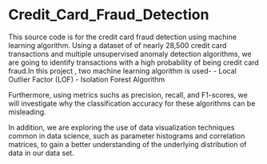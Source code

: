 # Credit_Card_Fraud_Detection

This source code is for the credit card fraud detection using machine learning algorithm. 
Using a dataset of of nearly 28,500 credit card transactions and multiple unsupervised anomaly detection algorithms, we are going to identify transactions with a high probability of being credit card fraud.In this project , two machine learning algorithm is used-
    - Local Outlier Factor (LOF)
    - Isolation Forest Algorithm
    
Furthermore, using metrics suchs as precision, recall, and F1-scores, we will investigate why the classification accuracy for these algorithms can be misleading.

In addition, we are exploring the use of data visualization techniques common in data science, such as parameter histograms and correlation matrices, to gain a better understanding of the underlying distribution of data in our data set.
